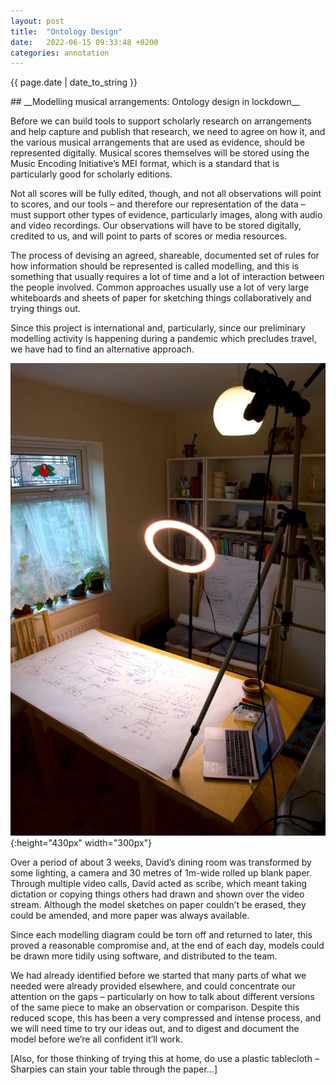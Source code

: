 ```yaml
---
layout: post
title:  "Ontology Design"
date:   2022-06-15 09:33:48 +0200
categories: annotation
---
```

<p>{{ page.date | date_to_string }}</p>
## __Modelling musical arrangements: Ontology design in lockdown__

Before we can build tools to support scholarly research on arrangements and help capture and publish that research, we need to agree on how it, and the various musical arrangements that are used as evidence, should be represented digitally. Musical scores themselves will be stored using the Music Encoding Initiative’s MEI format, which is a standard that is particularly good for scholarly editions.

Not all scores will be fully edited, though, and not all observations will point to scores, and our tools – and therefore our representation of the data – must support other types of evidence, particularly images, along with audio and video recordings. Our observations will have to be stored digitally, credited to us, and will point to parts of scores or media resources.

The process of devising an agreed, shareable, documented set of rules for how information should be represented is called modelling, and this is something that usually requires a lot of time and a lot of interaction between the people involved. Common approaches usually use a lot of very large whiteboards and sheets of paper for sketching things collaboratively and trying things out.

Since this project is international and, particularly, since our preliminary modelling activity is happening during a pandemic which precludes travel, we have had to find an alternative approach.

![Butcher paper whiteboard for remote modelling](/assets/img/remoteModelling.jpg){:height="430px" width="300px"}

Over a period of about 3 weeks, David’s dining room was transformed by some lighting, a camera and 30 metres of 1m-wide rolled up blank paper. Through multiple video calls, David acted as scribe, which meant taking dictation or copying things others had drawn and shown over the video stream. Although the model sketches on paper couldn’t be erased, they could be amended, and more paper was always available.

Since each modelling diagram could be torn off and returned to later, this proved a reasonable compromise and, at the end of each day, models could be drawn more tidily using software, and distributed to the team.

We had already identified before we started that many parts of what we needed were already provided elsewhere, and could concentrate our attention on the gaps – particularly on how to talk about different versions of the same piece to make an observation or comparison. Despite this reduced scope, this has been a very compressed and intense process, and we will need time to try our ideas out, and to digest and document the model before we’re all confident it’ll work.

[Also, for those thinking of trying this at home, do use a plastic tablecloth – Sharpies can stain your table through the paper…]
